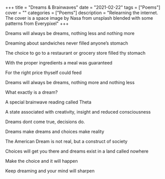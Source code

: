 +++
title = "Dreams & Brainwaves"
date = "2021-02-22"
tags = ["Poems"]
cover = ""
categories = ["Poems"]
description = "Relearning the internet. The cover is a space image by Nasa from unsplash blended with some patterns from Everypixel"
+++

Dreams will always be dreams, nothing less and nothing more

Dreaming about sandwiches never filled anyone’s stomach

The choice to go to a restaurant or grocery store filled thy stomach

With the proper ingredients a meal was guaranteed

For the right price thyself could feed

Dreams will always be dreams, nothing more and nothing less

What exactly is a dream?

A special brainwave reading called Theta

A state associated with creativity, insight and reduced consciousness

Dreams dont come true, decisions do.

Dreams make dreams and choices make reality

The American Dream is not real, but a construct of society

Choices will get you there and dreams exist in a land called nowhere

Make the choice and it will happen

Keep dreaming and your mind will sharpen

